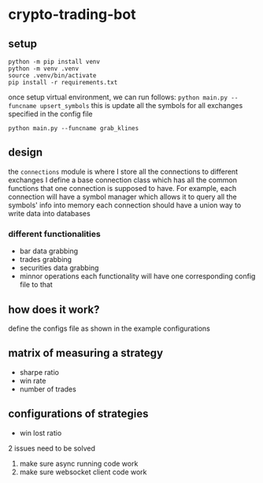 # crypto-trading-bot



## setup

```
python -m pip install venv
python -m venv .venv
source .venv/bin/activate
pip install -r requirements.txt
```

once setup virtual environment, we can run follows:
`python main.py --funcname upsert_symbols` this is update all the symbols for all exchanges specified in the config file

`python main.py --funcname grab_klines`

## design 
the `connections` module is where I store all the connections to different exchanges
I define a base connection class which has all the common functions that one connection is supposed to have.
For example, 
each connection will have a symbol manager which allows it to query all the symbols' info into memory
each connection should have a union way to write data into databases

### different functionalities
- bar data grabbing
- trades grabbing
- securities data grabbing
- minnor operations
each functionality will have one corresponding config file to that



## how does it work?
define the configs file as shown in the example configurations



## matrix of measuring a strategy
- sharpe ratio
- win rate
- number of trades

## configurations of strategies
- win lost ratio



2 issues need to be solved 
1. make sure async running code work
2. make sure websocket client code work